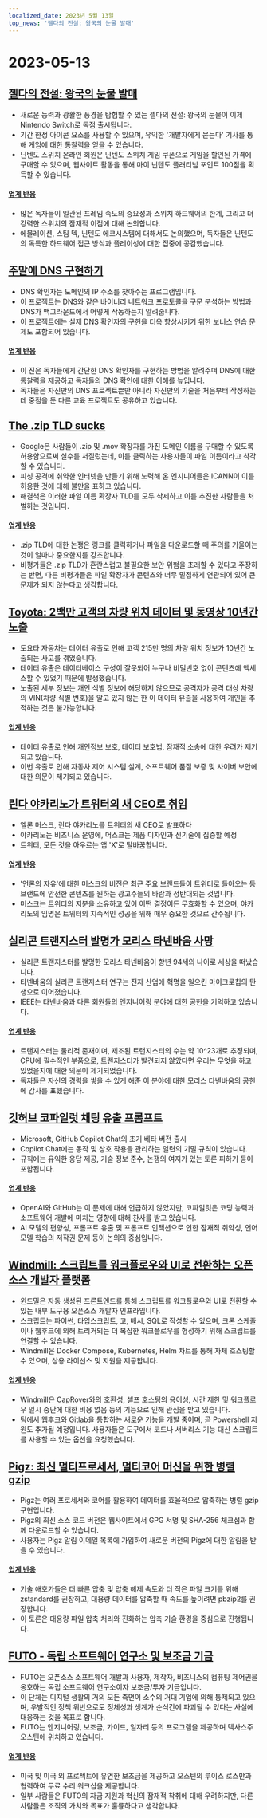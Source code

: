 ```yaml
---
localized_date: 2023년 5월 13일
top_news: '젤다의 전설: 왕국의 눈물 발매'
---
```


# 2023-05-13

## [젤다의 전설: 왕국의 눈물 발매](https://www.zelda.com/tears-of-the-kingdom/)

- 새로운 능력과 광활한 풍경을 탐험할 수 있는 젤다의 전설: 왕국의 눈물이 이제 Nintendo Switch로 독점 출시됩니다.
- 기간 한정 아이콘 요소를 사용할 수 있으며, 유익한 '개발자에게 묻는다' 기사를 통해 게임에 대한 통찰력을 얻을 수 있습니다.
- 닌텐도 스위치 온라인 회원은 닌텐도 스위치 게임 쿠폰으로 게임을 할인된 가격에 구매할 수 있으며, 웹사이트 활동을 통해 마이 닌텐도 플래티넘 포인트 100점을 획득할 수 있습니다.

#### [업계 반응](http://news.ycombinator.com/item?id=35912318)

- 많은 독자들이 일관된 프레임 속도의 중요성과 스위치 하드웨어의 한계, 그리고 더 강력한 스위치의 잠재적 이점에 대해 논의합니다.
- 에뮬레이션, 스팀 덱, 닌텐도 에코시스템에 대해서도 논의했으며, 독자들은 닌텐도의 독특한 하드웨어 접근 방식과 플레이성에 대한 집중에 공감했습니다.

## [주말에 DNS 구현하기](https://implement-dns.wizardzines.com/)

- DNS 확인자는 도메인의 IP 주소를 찾아주는 프로그램입니다.
- 이 프로젝트는 DNS와 같은 바이너리 네트워크 프로토콜을 구문 분석하는 방법과 DNS가 백그라운드에서 어떻게 작동하는지 알려줍니다.
- 이 프로젝트에는 실제 DNS 확인자의 구현을 더욱 향상시키기 위한 보너스 연습 문제도 포함되어 있습니다.

#### [업계 반응](http://news.ycombinator.com/item?id=35916064)

- 이 진은 독자들에게 간단한 DNS 확인자를 구현하는 방법을 알려주며 DNS에 대한 통찰력을 제공하고 독자들의 DNS 확인에 대한 이해를 높입니다.
- 독자들은 자신만의 DNS 프로젝트뿐만 아니라 자신만의 기술을 처음부터 작성하는 데 중점을 둔 다른 교육 프로젝트도 공유하고 있습니다.

## [The .zip TLD sucks](https://financialstatement.zip/)

- Google은 사람들이 .zip 및 .mov 확장자를 가진 도메인 이름을 구매할 수 있도록 허용함으로써 실수를 저질렀는데, 이를 클릭하는 사용자들이 파일 이름이라고 착각할 수 있습니다.
- 피싱 공격에 취약한 인터넷을 만들기 위해 노력해 온 엔지니어들은 ICANN이 이를 허용한 것에 대해 불만을 표하고 있습니다.
- 해결책은 이러한 파일 이름 확장자 TLD를 모두 삭제하고 이를 추진한 사람들을 처벌하는 것입니다.

#### [업계 반응](http://news.ycombinator.com/item?id=35920336)

- .zip TLD에 대한 논쟁은 링크를 클릭하거나 파일을 다운로드할 때 주의를 기울이는 것이 얼마나 중요한지를 강조합니다.
- 비평가들은 .zip TLD가 혼란스럽고 불필요한 보안 위험을 초래할 수 있다고 주장하는 반면, 다른 비평가들은 파일 확장자가 콘텐츠와 너무 밀접하게 연관되어 있어 큰 문제가 되지 않는다고 생각합니다.

## [Toyota: 2백만 고객의 차량 위치 데이터 및 동영상 10년간 노출](https://www.bleepingcomputer.com/news/security/toyota-car-location-data-of-2-million-customers-exposed-for-ten-years/)

- 도요타 자동차는 데이터 유출로 인해 고객 215만 명의 차량 위치 정보가 10년간 노출되는 사고를 겪었습니다.
- 데이터 유출은 데이터베이스 구성이 잘못되어 누구나 비밀번호 없이 콘텐츠에 액세스할 수 있었기 때문에 발생했습니다.
- 노출된 세부 정보는 개인 식별 정보에 해당하지 않으므로 공격자가 공격 대상 차량의 VIN(차량 식별 번호)을 알고 있지 않는 한 이 데이터 유출을 사용하여 개인을 추적하는 것은 불가능합니다.

#### [업계 반응](http://news.ycombinator.com/item?id=35919133)

- 데이터 유출로 인해 개인정보 보호, 데이터 보호법, 잠재적 소송에 대한 우려가 제기되고 있습니다.
- 이번 유출로 인해 자동차 제어 시스템 설계, 소프트웨어 품질 보증 및 사이버 보안에 대한 의문이 제기되고 있습니다.

## [린다 야카리노가 트위터의 새 CEO로 취임](https://twitter.com/elonmusk/status/1657050349608501249)

- 엘론 머스크, 린다 야카리노를 트위터의 새 CEO로 발표하다
- 야카리노는 비즈니스 운영에, 머스크는 제품 디자인과 신기술에 집중할 예정
- 트위터, 모든 것을 아우르는 앱 'X'로 탈바꿈합니다.

#### [업계 반응](http://news.ycombinator.com/item?id=35917912)

- '언론의 자유'에 대한 머스크의 비전은 최근 주요 브랜드들이 트위터로 돌아오는 등 브랜드에 안전한 콘텐츠를 원하는 광고주들의 바람과 정반대되는 것입니다.
- 머스크는 트위터의 지분을 소유하고 있어 어떤 결정이든 무효화할 수 있으며, 야카리노의 임명은 트위터의 지속적인 성공을 위해 매우 중요한 것으로 간주됩니다.

## [실리콘 트랜지스터 발명가 모리스 타넨바움 사망](https://spectrum.ieee.org/in-memoriam-may-2023)

- 실리콘 트랜지스터를 발명한 모리스 타넨바움이 향년 94세의 나이로 세상을 떠났습니다.
- 타넨바움의 실리콘 트랜지스터 연구는 전자 산업에 혁명을 일으킨 마이크로칩의 탄생으로 이어졌습니다.
- IEEE는 타넨바움과 다른 회원들의 엔지니어링 분야에 대한 공헌을 기억하고 있습니다.

#### [업계 반응](http://news.ycombinator.com/item?id=35920261)

- 트랜지스터는 물리적 존재이며, 제조된 트랜지스터의 수는 약 10^23개로 추정되며, CPU에 필수적인 부품으로, 트랜지스터가 발견되지 않았다면 우리는 무엇을 하고 있었을지에 대한 의문이 제기되었습니다.
- 독자들은 자신의 경력을 쌓을 수 있게 해준 이 분야에 대한 모리스 타넨바움의 공헌에 감사를 표했습니다.

## [깃허브 코파일럿 채팅 유출 프롬프트](https://twitter.com/marvinvonhagen/status/1657060506371346432)

- Microsoft, GitHub Copilot Chat의 초기 베타 버전 출시
- Copilot Chat에는 동작 및 상호 작용을 관리하는 일련의 기밀 규칙이 있습니다.
- 규칙에는 유익한 응답 제공, 기술 정보 준수, 논쟁의 여지가 있는 토론 피하기 등이 포함됩니다.

#### [업계 반응](http://news.ycombinator.com/item?id=35921375)

- OpenAI와 GitHub는 이 문제에 대해 언급하지 않았지만, 코파일럿은 코딩 능력과 소프트웨어 개발에 미치는 영향에 대해 찬사를 받고 있습니다.
- AI 모델의 편향성, 프롬프트 유출 및 프롬프트 인젝션으로 인한 잠재적 취약성, 언어 모델 학습의 저작권 문제 등이 논의의 중심입니다.

## [Windmill: 스크립트를 워크플로우와 UI로 전환하는 오픈소스 개발자 플랫폼](https://github.com/windmill-labs/windmill)

- 윈드밀은 자동 생성된 프론트엔드를 통해 스크립트를 워크플로우와 UI로 전환할 수 있는 내부 도구용 오픈소스 개발자 인프라입니다.
- 스크립트는 파이썬, 타입스크립트, 고, 배시, SQL로 작성할 수 있으며, 크론 스케줄이나 웹후크에 의해 트리거되는 더 복잡한 워크플로우를 형성하기 위해 스크립트를 연결할 수 있습니다.
- Windmill은 Docker Compose, Kubernetes, Helm 차트를 통해 자체 호스팅할 수 있으며, 상용 라이선스 및 지원을 제공합니다.

#### [업계 반응](http://news.ycombinator.com/item?id=35920082)

- Windmill은 CapRover와의 호환성, 셀프 호스팅의 용이성, 시간 제한 및 워크플로우 일시 중단에 대한 비용 없음 등의 기능으로 인해 관심을 받고 있습니다.
- 팀에서 웹후크와 Gitlab을 통합하는 새로운 기능을 개발 중이며, 곧 Powershell 지원도 추가될 예정입니다. 사용자들은 도구에서 코드나 서버리스 기능 대신 스크립트를 사용할 수 있는 옵션을 요청했습니다.

## [Pigz: 최신 멀티프로세서, 멀티코어 머신을 위한 병렬 gzip](https://zlib.net/pigz/)

- Pigz는 여러 프로세서와 코어를 활용하여 데이터를 효율적으로 압축하는 병렬 gzip 구현입니다.
- Pigz의 최신 소스 코드 버전은 웹사이트에서 GPG 서명 및 SHA-256 체크섬과 함께 다운로드할 수 있습니다.
- 사용자는 Pigz 알림 이메일 목록에 가입하여 새로운 버전의 Pigz에 대한 알림을 받을 수 있습니다.

#### [업계 반응](http://news.ycombinator.com/item?id=35914447)

- 기술 애호가들은 더 빠른 압축 및 압축 해제 속도와 더 작은 파일 크기를 위해 zstandard를 권장하고, 대용량 데이터를 압축할 때 속도를 높이려면 pbzip2를 권장합니다.
- 이 토론은 대용량 파일 압축 처리와 진화하는 압축 기술 환경을 중심으로 진행됩니다.

## [FUTO - 독립 소프트웨어 연구소 및 보조금 기금](https://futo.org/)

- FUTO는 오픈소스 소프트웨어 개발과 사용자, 제작자, 비즈니스의 컴퓨팅 제어권을 옹호하는 독립 소프트웨어 연구소이자 보조금/투자 기금입니다.
- 이 단체는 디지털 생활의 거의 모든 측면이 소수의 거대 기업에 의해 통제되고 있으며, 우발적인 정책 위반으로도 정체성과 생계가 순식간에 파괴될 수 있다는 사실에 대응하는 것을 목표로 합니다.
- FUTO는 엔지니어링, 보조금, 가이드, 일자리 등의 프로그램을 제공하며 텍사스주 오스틴에 위치하고 있습니다.

#### [업계 반응](http://news.ycombinator.com/item?id=35911406)

- 미국 및 미국 외 프로젝트에 유연한 보조금을 제공하고 오스틴의 루이스 로스만과 협력하여 무료 수리 워크샵을 제공합니다.
- 일부 사람들은 FUTO의 자금 지원과 혁신의 잠재적 착취에 대해 우려하지만, 다른 사람들은 조직의 가치와 목표가 훌륭하다고 생각합니다.
